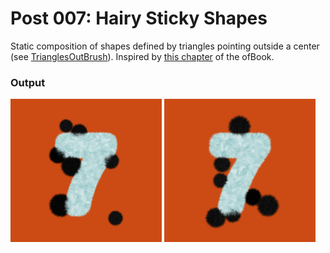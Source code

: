 # Post 007: Hairy Sticky Shapes

Static composition of shapes defined by triangles pointing outside a center (see [TrianglesOutBrush](../libs/README.md#brushes)). Inspired by [this chapter](https://openframeworks.cc/ofBook/chapters/intro_to_graphics.html#brusheswithbasicshapes) of the ofBook.

### Output
<img src="doc/output1.png" width="48%"> <img src="doc/output2.png" width="48%">

